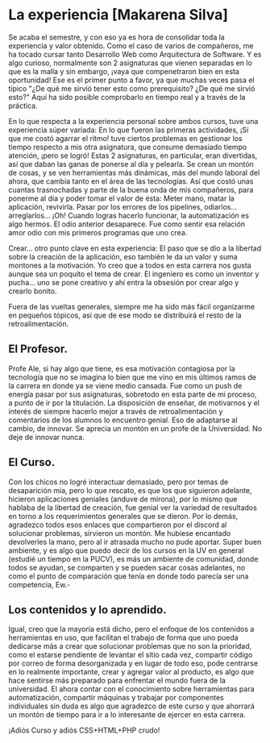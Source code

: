 # La experiencia [Makarena Silva]
Se acaba el semestre, y con eso ya es hora de consolidar toda la experiencia y valor obtenido. Como el caso de varios de compañeros, me ha tocado cursar tanto Desarrollo Web como Arquitectura de Software. Y es algo curioso, normalmente son 2 asignaturas que vienen separadas en lo que es la malla y sin embargo, ¡vaya que compenetraron bien en esta oportunidad!
Ese es el primer punto a favor, ya que muchas veces pasa el típico "¿De qué me sirvió tener esto como prerequisito? ¿De qué me sirvió esto?" Aquí ha sido posible comprobarlo en tiempo real y a través de la práctica.

En lo que respecta a la experiencia personal sobre ambos cursos, tuve una experiencia súper variada: En lo que fueron las primeras actividades, ¡Si que me costó agarrar el ritmo! tuve ciertos problemas en gestionar los tiempo respecto a mis otra asignatura, que consume demasiado tiempo atención, ¡pero se logró!
Estas 2 asignaturas, en partícular, eran divertidas, así que daban las ganas de ponerse al día y pelearla. Se crean un montón de cosas, y se ven herramientas más dinámicas, más del mundo laboral del ahora, que cambia tanto en el área de las tecnologías. Así que costó unas cuantas trasnochadas y parte de la buena onda de mis compañeros, para ponerme al día y poder tomar el valor de ésta: Meter mano, matar la aplicación, revivirla. Pasar por los errores de los pipelines, odiarlos... arreglarlos... ¡Oh! Cuando logras hacerlo funcionar, la automatización es algo hermos. El odio anterior desaparece. Fue como sentir esa relación amor odio con mis primeros programas que uno crea.

Crear... otro punto clave en esta experiencia: El paso que se dio a la libertad sobre la creación de la aplicación, eso también le da un valor y suma montones a la motivación. Yo creo que a todos en esta carrera nos gusta aunque sea un poquito el tema de crear. El ingeniero es como un inventor y pucha... uno se pone creativo y ahí entra la obsesión por crear algo y crearlo bonito.

Fuera de las vueltas generales, siempre me ha sido más fácil organizarme en pequeños tópicos, así que de ese modo se distribuirá el resto de la retroalimentación.

## El Profesor.
Profe Ale, si hay algo que tiene, es esa motivación contagiosa por la tecnología que no se imagina lo bien que me vino en mis últimos ramos de la carrera en donde ya se viene medio cansada. Fue como un push de energía pasar por sus asignaturas, sobretodo en esta parte de mi proceso, a punto de ir por la titulación. La disposición de enseñar, de motivarnos y el interés de siempre hacerlo mejor a través de retroalimentación y comentarios de los alumnos lo encuentro genial. Eso de adaptarse al cambio, de innovar. Se aprecia un montón en un profe de la Universidad. No deje de innovar nunca.

## El Curso.
Con los chicos no logré interactuar demasiado, pero por temas de desaparición mía, pero lo que rescato, es que los que siguieron adelante, hicieron aplicaciones geniales (anduve de mirona), por lo mismo que hablaba de la libertad de creación, fue genial ver la variedad de resultados en torno a los requerimientos generales que se dieron. Por lo demás, agradezco todos esos enlaces que compartieron por el discord al solucionar problemas, sirvieron un montón. Me hubiese encantado devolverles la mano, pero al ir atrasada mucho no pude aportar. Super buen ambiente, y es algo que puedo decir de los cursos en la UV en general (estudié un tiempo en la PUCV), es más un ambiente de comunidad, donde todos se ayudan, se comparten y se pueden sacar cosas adelantes, no como el punto de comparación que tenía en donde todo parecía ser una competencia, Ew.- 

## Los contenidos y lo aprendido.

Igual, creo que la mayoría está dicho, pero el enfoque de los contenidos a herramientas en uso, que facilitan el trabajo de forma que uno pueda dedicarse más a crear que solucionar problemas que no son la prioridad, como el estarse pendiente de levantar el sitio cada vez, compartir código por correo de forma desorganizada y en lugar de todo eso, pode centrarse en lo realmente importante, crear y agregar valor al producto, es algo que hace sentirse más preparado para enfrentar el mundo fuera de la universidad. El ahora contar con el conocimiento sobre herramientas para automatización, compartir máquinas y trabajar por componentes individuales sin duda es algo que agradezco de este curso y que ahorrará un montón de tiempo para ir a lo interesante de ejercer en esta carrera.

¡Adiós Curso y adiós CSS+HTML+PHP crudo!
